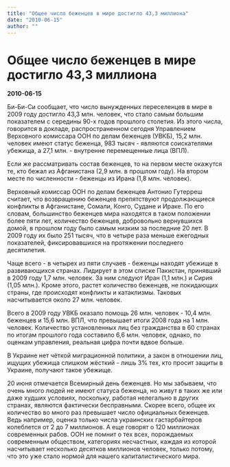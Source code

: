 ```yaml
---
title: "Общее число беженцев в мире достигло 43,3 миллиона"
date: "2010-06-15"
author: ""
---
```


# Общее число беженцев в мире достигло 43,3 миллиона

**2010-06-15** 

Би-Би-Си сообщает, что число вынужденных переселенцев в мире в 2009 году достигло 43,3 млн. человек, что стало самым большим показателем с середины 90-х годов прошлого столетия. Из этого числа, говорится в докладе, распространенном сегодня Управлением Верховного комиссара ООН по делам беженцев (УВКБ), 15,2 млн. человек имеют статус беженца, 983 тысяч - являются соискателями убежища, а 27,1 млн. - внутренне перемещенные лица (ВПЛ).

Если же рассматривать состав беженцев, то на первом месте окажутся те, кто бежал из Афганистана (2,9 млн. в прошлом году). На втором месте по численности - беженцы из Ирана (1,8 млн. человек).

Верховный комиссар ООН по делам беженцев Антонио Гутерреш считает, что возвращению беженцев препятствуют продолжающиеся конфликты в Афганистане, Сомали, Конго, Судане и Ираке. По его словам, большинство беженцев мира находятся в таком положении более пяти лет, количество беженцев, добровольно вернувшихся домой, в прошлом году было самым низким за последние 20 лет. В 2009 году их было 251 тысяч, что в четыре раза меньше ежегодных показателей, фиксировавшихся на протяжении последнего десятилетия.

Чаще всего - в четырех из пяти случаев - беженцы находят убежище в развивающихся странах. Лидирует в этом списке Пакистан, принявший в 2009 году 1,7 млн. человек. За ним следуют Иран (1,1 млн.) и Сирия (1,05 млн.). Кроме этого, растет количество беженцев, не покидающих страны, где происходят конфликты и катаклизмы. Таковых насчитывается около 27 млн. человек.

Всего в 2009 году УВКБ оказало помощь 26 млн. человек - 10,4 млн. беженцев и 15,6 млн. ВПЛ, что превышает итоги 2008 года на 1 млн. человек. Количество установленных лиц без гражданства в 60 странах по итогам прошлого года составило 6,6 млн. человек, однако, по оценкам управления, реальная цифра почти вдвое больше.

В Украине нет чёткой миграционной политики, а закон в отношении лиц, ищущих убежища слишком жёсткий - лишь 3% тех, кто просит защиты в Украине, получают такое убежище.

20 июня отмечается Всемирный день беженцев. Но мы забываем, что очень много людей не имеют статуса беженца, но живут в таких же или даже худших условиях, поскольку, работая нелегально в других странах, являются фактически бесправными. Скорее всего, общее их количество во много раз превышает число официальных беженцев. Ведь например, оценка только числа украинских гастарбайтеров колеблется от 2 до 7 миллионов. А еще говорят о 120 миллионах современных рабов. ООН не помнит о тех всех, порождаемых современным обществом, категориях несчастных, каждая из которой насчитывает несколько десятков миллионов человек, только потому, что это уже стало нормой для нашего капиталистического мира.